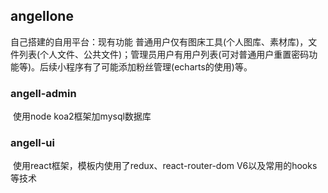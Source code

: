 ## angellone
自己搭建的自用平台：现有功能 普通用户仅有图床工具(个人图库、素材库)，文件列表(个人文件、公共文件)；管理员用户有用户列表(可对普通用户重置密码功能等)。后续小程序有了可能添加粉丝管理(echarts的使用)等。



### angell-admin

​	使用node koa2框架加mysql数据库



### angell-ui

​	使用react框架，模板内使用了redux、react-router-dom V6以及常用的hooks等技术



